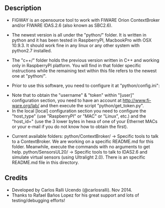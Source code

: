 Description
-------------

- FIGWAY is an opensource tool to work with FIWARE Orion ContextBroker and/or FIWARE IDAS.2.6 (also known as SBC2.6).  

- The newest version is all under the "python/" folder. It is written in python and it has been tested in RaspberryPI, MacbookPro
 with OSX 10.9.3. It should work fine in any linux or any other system with python2.7 installed. 

-  The "c++/" folder holds the previous version written in C++ and working only in RaspberryPI platform. You will find in
 that folder specific instructions while the remaining text within this file refers to the newest one at "python/".

- Prior to use this software, you need to configure it at "python/config.ini":
 * Note that to obtain the "username" & "token" within "[user]" configuration section, you need to have an account at 
   http://www.fi-ware.org/lab/ and then execute the script "python/get_token.py".
 * In the local [local] configuration section you need to configure the "host_type" (use "RaspberryPI" or "MAC" or "Linux", etc.)
   and the "host_id=" (use the 3 lower bytes in hexa of one of your Ethernet MACs or your e-mail if you do not know how to obtain
   the first).


- Current available folders:
python/ContextBroker/  -> Specific tools to talk to a ContextBroker. We are working on a specific README.md for this folder.
                           Meanwhile, execute the commands with no arguments to get help.
python/SensorsUL20/    -> Specific tools to talk to IDAS2.6 and simulate virtual sensors (using Ultralight 2.0).
                           There is an specific README.md file in this directory.


Credits
------------
- Developed by Carlos Ralli Ucendo (@carlosralli). Nov 2014.
- Thanks to Rafael Baños Lopez for his great support and lots of testing/debugging efforts!


